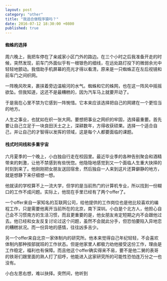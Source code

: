 ```yaml
---
layout: post
category: "other"
title: "我适合做程序猿吗？"
date: 2016-07-12 18:30:00 +0800
published: true
---
```


#### 蜘蛛的选择

周六晚上，我把车停在了亲戚家小区门外的路边。在三个小时之后我准备开走的时候，突然发现，前车门外面似乎有一根银色的细线，在远处路灯投下的微弱余光中轻轻地颤动。我借助手机屏幕的亮光才得以看清，原来是一只蜘蛛正在左后视镜和前车门之间织网。

<!--more-->

一阵晚风吹来，裹挟着旁边温榆河的水气。蜘蛛和它的蛛网，也在这一阵风中摇摇欲坠。但我知道，这还不是最糟糕的，因为汽车马上就要开动了。

于是我在心里不禁为它感到一阵惋惜。它本来应该选择把自己的网建在一个更恰当的地方。

人生之事业，也犹如在织一张大网。要想把事业之网织的牢固，选择最重要。首先要让自己立足于一块良田沃土之上，深耕数年，方得收获硕果。选择一个适合自己，并让自己的才智得以发挥的领域，这是每个人都要面临的课题。

#### 栈式时间线和多重宇宙

六月夏季的一个晚上，小白独自行走在校园里。最近毕业季的各种告别聚会和酒精带来的刺激，让他不禁感到有些恍惚。他隐隐地感觉到又一个面临人生重大抉择的时刻到来了。他刚刚把女朋友送回宿舍，然后独自一人来到这片还算僻静的地方，就是想静下来仔细想一想。

他就读的学校算不上一流大学，但学的是当前热门的计算机专业，所以找到一份糊口的工作不成问题。实际上，他现在手里已经有了两个offer了。

一个offer来自一家知名的互联网公司，给他提供的工作岗位也是他比较喜欢的编程工作，只是需要他离开当前所在的北京，南下深圳。小白是个北方人，他担心自己会不习惯南方的生活习惯，而且更重要的是，他女朋友肯定短期之内不会跟他过去。他已经和女友反复讨论过这个问题，虽然不会就此分手，但恐怕要陷入异地恋的糟糕状况。而一份异地的感情，往往凶多吉少。

另一个offer来自北京一家体制内的研究所。他本来觉得自己年纪轻轻，不会喜欢体制内那种按部就班的工作状态。但是他家里人都极力劝他接受这份工作，理由是工作稳定，福利也有保障。而且他这个offer确实得来不易，要不是他二舅的表哥的铁哥们跟里面的熟人打了招呼，他能进入这家研究所的可能性恐怕连万分之一也没有。

小白左思右想，难以抉择。突然间，他听到























